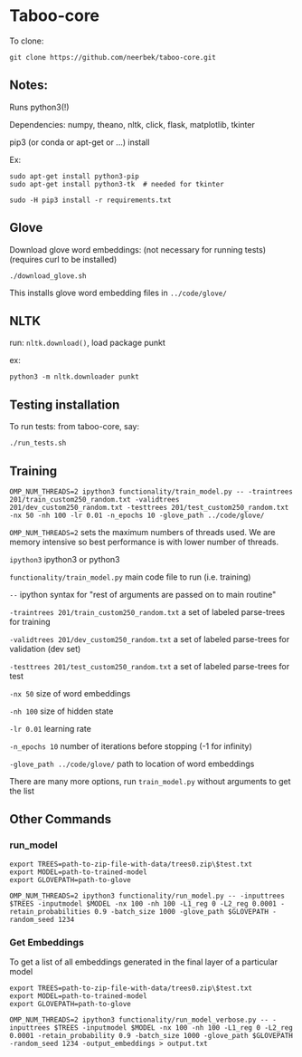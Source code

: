 # Taboo-core

To clone:

```
git clone https://github.com/neerbek/taboo-core.git
```

## Notes:

Runs python3(!)

Dependencies: numpy, theano, nltk, click, flask, matplotlib, tkinter

pip3 (or conda or apt-get or ...) install <dependencies>

Ex:
```
sudo apt-get install python3-pip
sudo apt-get install python3-tk  # needed for tkinter

sudo -H pip3 install -r requirements.txt
```

## Glove
Download glove word embeddings: (not necessary for running tests) (requires curl to be installed)
```
./download_glove.sh
```

This installs glove word embedding files in `../code/glove/`

## NLTK
run: `nltk.download()`, load package punkt

ex:
```
python3 -m nltk.downloader punkt
```

## Testing installation
To run tests: from taboo-core, say:

```
./run_tests.sh
```

## Training

```
OMP_NUM_THREADS=2 ipython3 functionality/train_model.py -- -traintrees 201/train_custom250_random.txt -validtrees 201/dev_custom250_random.txt -testtrees 201/test_custom250_random.txt -nx 50 -nh 100 -lr 0.01 -n_epochs 10 -glove_path ../code/glove/
```

`OMP_NUM_THREADS=2` sets the maximum numbers of threads used. We are memory intensive so best performance is with lower number of threads.

`ipython3` ipython3 or python3

`functionality/train_model.py` main code file to run (i.e. training)

`--` ipython syntax for "rest of arguments are passed on to main routine"

`-traintrees 201/train_custom250_random.txt` a set of labeled parse-trees for training

`-validtrees 201/dev_custom250_random.txt` a set of labeled parse-trees for validation (dev set)

`-testtrees 201/test_custom250_random.txt` a set of labeled parse-trees for test

`-nx 50` size of word embeddings

`-nh 100` size of hidden state

`-lr 0.01` learning rate

`-n_epochs 10` number of iterations before stopping (-1 for infinity)

`-glove_path ../code/glove/` path to location of word embeddings

There are many more options, run `train_model.py` without arguments to get the list

## Other Commands

### run_model

```
export TREES=path-to-zip-file-with-data/trees0.zip\$test.txt
export MODEL=path-to-trained-model
export GLOVEPATH=path-to-glove

OMP_NUM_THREADS=2 ipython3 functionality/run_model.py -- -inputtrees $TREES -inputmodel $MODEL -nx 100 -nh 100 -L1_reg 0 -L2_reg 0.0001 -retain_probabilities 0.9 -batch_size 1000 -glove_path $GLOVEPATH -random_seed 1234
```

### Get Embeddings

To get a list of all embeddings generated in the final layer of a particular model

```
export TREES=path-to-zip-file-with-data/trees0.zip\$test.txt
export MODEL=path-to-trained-model
export GLOVEPATH=path-to-glove

OMP_NUM_THREADS=2 ipython3 functionality/run_model_verbose.py -- -inputtrees $TREES -inputmodel $MODEL -nx 100 -nh 100 -L1_reg 0 -L2_reg 0.0001 -retain_probability 0.9 -batch_size 1000 -glove_path $GLOVEPATH -random_seed 1234 -output_embeddings > output.txt
```

